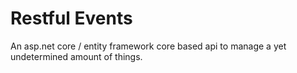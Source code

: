 # Restful Events

An asp.net core / entity framework core based api to manage a yet undetermined amount of things.